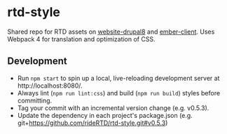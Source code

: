 # rtd-style

Shared repo for RTD assets on [website-drupal8](https://github.com/rideRTD/website-drupal8) and [ember-client](https://github.com/rideRTD/ember-client). Uses Webpack 4 for translation and optimization of CSS.

## Development

- Run `npm start` to spin up a local, live-reloading development server at http://localhost:8080/.
- Always lint (`npm run lint:css`) and build (`npm run build`) styles before committing.
- Tag your commit with an incremental version change (e.g. v0.5.3).
- Update the dependency in each project's package.json (e.g. git+https://github.com/rideRTD/rtd-style.git#v0.5.3)
